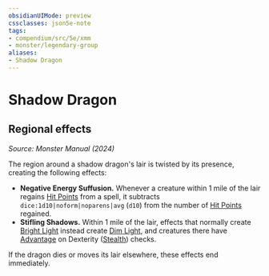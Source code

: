 ```yaml
---
obsidianUIMode: preview
cssclasses: json5e-note
tags:
- compendium/src/5e/xmm
- monster/legendary-group
aliases:
- Shadow Dragon
---
```

# Shadow Dragon

## Regional effects
_Source: Monster Manual (2024)_

The region around a shadow dragon's lair is twisted by its presence, creating the following effects:

- **Negative Energy Suffusion.** Whenever a creature within 1 mile of the lair regains [Hit Points](/3-Mechanics/CLI/variant-rules/hit-points-xphb.md) from a spell, it subtracts `dice:1d10|noform|noparens|avg` (`d10`) from the number of [Hit Points](/3-Mechanics/CLI/variant-rules/hit-points-xphb.md) regained.  
- **Stifling Shadows.** Within 1 mile of the lair, effects that normally create [Bright Light](/3-Mechanics/CLI/variant-rules/bright-light-xphb.md) instead create [Dim Light](/3-Mechanics/CLI/variant-rules/dim-light-xphb.md), and creatures there have [Advantage](/3-Mechanics/CLI/variant-rules/advantage-xphb.md) on Dexterity ([Stealth](skills.md#Stealth)) checks.  

If the dragon dies or moves its lair elsewhere, these effects end immediately.